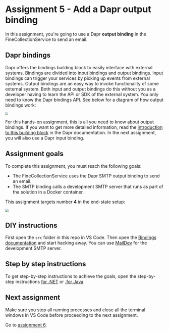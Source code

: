 # Assignment 5 - Add a Dapr output binding

In this assignment, you're going to use a Dapr **output binding** in the FineCollectionService to send an email.

## Dapr bindings

Dapr offers the bindings building block to easily interface with external systems. Bindings are divided into input bindings and output bindings. Input bindings can trigger your services by picking up events from external systems. Output bindings are an easy way to invoke functionality of some external system. Both input and output bindings do this without you as a developer having to learn the API or SDK of the external system. You only need to know the Dapr bindings API. See below for a diagram of how output bindings work:

<img src="img/output-binding.png" style="zoom: 50%;" />

For this hands-on assignment, this is all you need to know about output bindings. If you want to get more detailed information, read the [introduction to this building block](https://docs.dapr.io/developing-applications/building-blocks/bindings/) in the Dapr documentation. In the next assignment, you will also use a Dapr input binding.

## Assignment goals

To complete this assignment, you must reach the following goals:

- The FineCollectionService uses the Dapr SMTP output binding to send an email.
- The SMTP binding calls a development SMTP server that runs as part of the solution in a Docker container.

This assignment targets number **4** in the end-state setup:

<img src="../img/dapr-setup.png" style="zoom: 67%;" />

## DIY instructions

First open the `src` folder in this repo in VS Code. Then open the [Bindings documentation](https://docs.dapr.io/developing-applications/building-blocks/bindings/) and start hacking away. You can use [MailDev](https://github.com/maildev/maildev) for the development SMTP server.

## Step by step instructions

To get step-by-step instructions to achieve the goals, open the step-by-step instructions [for .NET](step-by-step.md) or [.for Java](step-by-step-java.md).

## Next assignment

Make sure you stop all running processes and close all the terminal windows in VS Code before proceeding to the next assignment.

Go to [assignment 6](../Assignment06/README.md).

